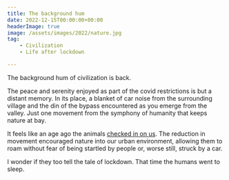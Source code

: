 ```yaml
---
title: The background hum
date: 2022-12-15T00:00:00+00:00
headerImage: true
image: /assets/images/2022/nature.jpg
tag: 
    - Civilization
    - Life after lockdown

---
```


The background hum of civilization is back.

The peace and serenity enjoyed as part of the covid restrictions is but a distant memory. In its place, a blanket of car noise from the surrounding village and the din of the bypass encountered as you emerge from the valley. Just one movement from the symphony of humanity that keeps nature at bay.

It feels like an age ago the animals [checked in on us](https://www.theguardian.com/world/gallery/2020/apr/22/animals-roaming-streets-coronavirus-lockdown-photos). The reduction in movement encouraged nature into our urban environment, allowing them to roam without fear of being startled by people or, worse still, struck by a car.

I wonder if they too tell the tale of lockdown. That time the humans went to sleep.
